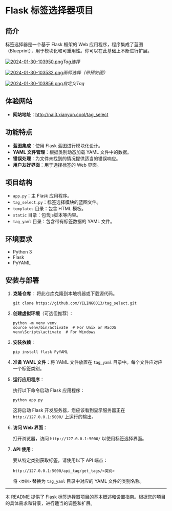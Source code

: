 
# Flask 标签选择器项目

## 简介
标签选择器是一个基于 Flask 框架的 Web 应用程序，程序集成了蓝图（Blueprint），用于模块化和可重用性。你可以在此基础上不断进行扩展。

[![2024-01-30-103950.png](https://i.postimg.cc/cLp422HR/2024-01-30-103950.png)](https://postimg.cc/v4vs6P5T)*Tag选择*

[![2024-01-30-103532.png](https://i.postimg.cc/qMZ7XzHZ/2024-01-30-103532.png)](https://postimg.cc/D8LF7fZq)*画师选择（带预览图）*

[![2024-01-30-103856.png](https://i.postimg.cc/52Y2Pbx9/2024-01-30-103856.png)](https://postimg.cc/LJSS5dYG)*自定义Tag*

## 体验网站
- **网站地址**：http://nai3.xianyun.cool/tag_select

## 功能特点
- **蓝图集成**：使用 Flask 蓝图进行模块化设计。
- **YAML 文件管理**：根据类别动态加载 YAML 文件中的数据。
- **错误处理**：为文件未找到的情况提供适当的错误响应。
- **用户友好界面**：用于选择标签的 Web 界面。

## 项目结构
- `app.py`：主 Flask 应用程序。
- `tag_select.py`：标签选择模块的蓝图文件。
- `templates` 目录：包含 HTML 模板。
- `static` 目录：包含js脚本等内容。
- `tag_yaml` 目录：包含带有标签数据的 YAML 文件。

## 环境要求
- Python 3
- Flask
- PyYAML

## 安装与部署

1. **克隆仓库**：
   将此仓库克隆到本地机器或下载源代码。

   ```
   git clone https://github.com/YILING0013/tag_select.git
   ```

2. **创建虚拟环境**（可选但推荐）：

   ```
   python -m venv venv
   source venv/bin/activate  # For Unix or MacOS
   venv\Scripts\activate  # For Windows

   ```

3. **安装依赖**：

   ```
   pip install flask PyYAML
   ```

4. **准备 YAML 文件**：将 YAML 文件放置在 `tag_yaml` 目录中。每个文件应对应一个标签类别。

5. **运行应用程序**：
   
   执行以下命令启动 Flask 应用程序：

   ```
   python app.py
   ```

   这将启动 Flask 开发服务器，您应该看到显示服务器正在 `http://127.0.0.1:5000/` 上运行的输出。

6. **访问 Web 界面**：

   打开浏览器，访问 `http://127.0.0.1:5000/` 以使用标签选择界面。

7. **API 使用**：

   要从特定类别获取标签，请使用以下 API 端点：

   ```
   http://127.0.0.1:5000/api_tag/get_tags/<类别>
   ```

   将 `<类别>` 替换为 `tag_yaml` 目录中对应的 YAML 文件的类别名称。

---

本 README 提供了 Flask 标签选择器项目的基本概述和设置指南。根据您的项目的具体需求和背景，进行适当的调整和扩展。
